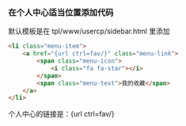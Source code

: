 ### 在个人中心适当位置添加代码
默认模板是在 tpl/www/usercp/sidebar.html 里添加
```html
<li class="menu-item">
	<a href="{url ctrl=fav/}" class="menu-link">
		<span class="menu-icon">
			<i class="fa fa-star"></i>
		</span>
		<span class="menu-text">我的收藏</span>
	</a>
</li>
```
个人中心的链接是：{url ctrl=fav/}
